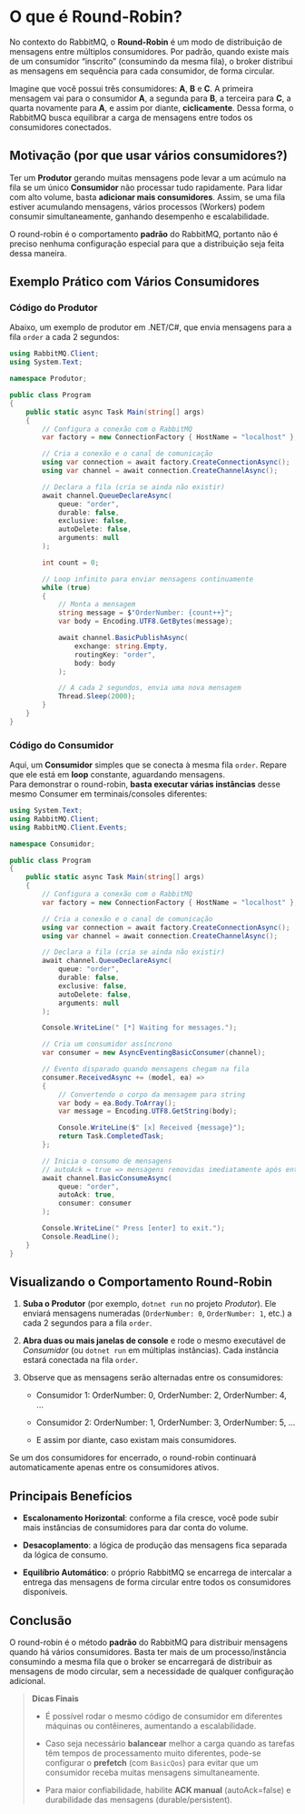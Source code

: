 # O que é Round-Robin?

No contexto do RabbitMQ, o **Round-Robin** é um modo de distribuição de mensagens entre múltiplos consumidores. Por padrão, quando existe mais de um consumidor “inscrito” (consumindo da mesma fila), o broker distribui as mensagens em sequência para cada consumidor, de forma circular.

Imagine que você possui três consumidores: **A**, **B** e **C**. A primeira mensagem vai para o consumidor **A**, a segunda para **B**, a terceira para **C**, a quarta novamente para **A**, e assim por diante, **ciclicamente**. Dessa forma, o RabbitMQ busca equilibrar a carga de mensagens entre todos os consumidores conectados.

##  Motivação (por que usar vários consumidores?)

Ter um **Produtor** gerando muitas mensagens pode levar a um acúmulo na fila se um único **Consumidor** não processar tudo rapidamente. Para lidar com alto volume, basta **adicionar mais consumidores**. Assim, se uma fila estiver acumulando mensagens, vários processos (Workers) podem consumir simultaneamente, ganhando desempenho e escalabilidade.

O round-robin é o comportamento **padrão** do RabbitMQ, portanto não é preciso nenhuma configuração especial para que a distribuição seja feita dessa maneira.

## Exemplo Prático com Vários Consumidores

### Código do Produtor

Abaixo, um exemplo de produtor em .NET/C#, que envia mensagens para a fila `order` a cada 2 segundos:

```csharp
using RabbitMQ.Client;
using System.Text;

namespace Produtor;

public class Program
{
    public static async Task Main(string[] args)
    {
        // Configura a conexão com o RabbitMQ
        var factory = new ConnectionFactory { HostName = "localhost" };

        // Cria a conexão e o canal de comunicação
        using var connection = await factory.CreateConnectionAsync();
        using var channel = await connection.CreateChannelAsync();

        // Declara a fila (cria se ainda não existir)
        await channel.QueueDeclareAsync(
            queue: "order",
            durable: false,
            exclusive: false,
            autoDelete: false,
            arguments: null
        );

        int count = 0;

        // Loop infinito para enviar mensagens continuamente
        while (true)
        {
            // Monta a mensagem
            string message = $"OrderNumber: {count++}";
            var body = Encoding.UTF8.GetBytes(message);

            await channel.BasicPublishAsync(
                exchange: string.Empty,
                routingKey: "order",
                body: body
            );

            // A cada 2 segundos, envia uma nova mensagem
            Thread.Sleep(2000);
        }
    }
}
```

### Código do Consumidor

Aqui, um **Consumidor** simples que se conecta à mesma fila `order`. Repare que ele está em **loop** constante, aguardando mensagens.  
Para demonstrar o round-robin, **basta executar várias instâncias** desse mesmo Consumer em terminais/consoles diferentes:

```csharp
using System.Text;
using RabbitMQ.Client;
using RabbitMQ.Client.Events;

namespace Consumidor;

public class Program
{
    public static async Task Main(string[] args)
    {
        // Configura a conexão com o RabbitMQ
        var factory = new ConnectionFactory { HostName = "localhost" };

        // Cria a conexão e o canal de comunicação
        using var connection = await factory.CreateConnectionAsync();
        using var channel = await connection.CreateChannelAsync();

        // Declara a fila (cria se ainda não existir)
        await channel.QueueDeclareAsync(
            queue: "order",
            durable: false,
            exclusive: false,
            autoDelete: false,
            arguments: null
        );

        Console.WriteLine(" [*] Waiting for messages.");

        // Cria um consumidor assíncrono
        var consumer = new AsyncEventingBasicConsumer(channel);

        // Evento disparado quando mensagens chegam na fila
        consumer.ReceivedAsync += (model, ea) =>
        {
            // Convertendo o corpo da mensagem para string
            var body = ea.Body.ToArray();
            var message = Encoding.UTF8.GetString(body);

            Console.WriteLine($" [x] Received {message}");
            return Task.CompletedTask;
        };

        // Inicia o consumo de mensagens
        // autoAck = true => mensagens removidas imediatamente após entrega
        await channel.BasicConsumeAsync(
            queue: "order",
            autoAck: true,
            consumer: consumer
        );

        Console.WriteLine(" Press [enter] to exit.");
        Console.ReadLine();
    }
}
```

## Visualizando o Comportamento Round-Robin

1. **Suba o Produtor** (por exemplo, `dotnet run` no projeto _Produtor_). Ele enviará mensagens numeradas (`OrderNumber: 0`, `OrderNumber: 1`, etc.) a cada 2 segundos para a fila `order`.
    
2. **Abra duas ou mais janelas de console** e rode o mesmo executável de _Consumidor_ (ou `dotnet run` em múltiplas instâncias). Cada instância estará conectada na fila `order`.
    
3. Observe que as mensagens serão alternadas entre os consumidores:
    
    - Consumidor 1: OrderNumber: 0, OrderNumber: 2, OrderNumber: 4, ...
        
    - Consumidor 2: OrderNumber: 1, OrderNumber: 3, OrderNumber: 5, ...
        
    - E assim por diante, caso existam mais consumidores.

Se um dos consumidores for encerrado, o round-robin continuará automaticamente apenas entre os consumidores ativos.

## Principais Benefícios

- **Escalonamento Horizontal**: conforme a fila cresce, você pode subir mais instâncias de consumidores para dar conta do volume.
    
- **Desacoplamento**: a lógica de produção das mensagens fica separada da lógica de consumo.
    
- **Equilíbrio Automático**: o próprio RabbitMQ se encarrega de intercalar a entrega das mensagens de forma circular entre todos os consumidores disponíveis.

## Conclusão

O round-robin é o método **padrão** do RabbitMQ para distribuir mensagens quando há vários consumidores. Basta ter mais de um processo/instância consumindo a mesma fila que o broker se encarregará de distribuir as mensagens de modo circular, sem a necessidade de qualquer configuração adicional.

> **Dicas Finais**
> 
> - É possível rodar o mesmo código de consumidor em diferentes máquinas ou contêineres, aumentando a escalabilidade.
>     
> - Caso seja necessário **balancear** melhor a carga quando as tarefas têm tempos de processamento muito diferentes, pode-se configurar o **prefetch** (com `BasicQos`) para evitar que um consumidor receba muitas mensagens simultaneamente.
>     
> - Para maior confiabilidade, habilite **ACK manual** (autoAck=false) e durabilidade das mensagens (durable/persistent).
>    
